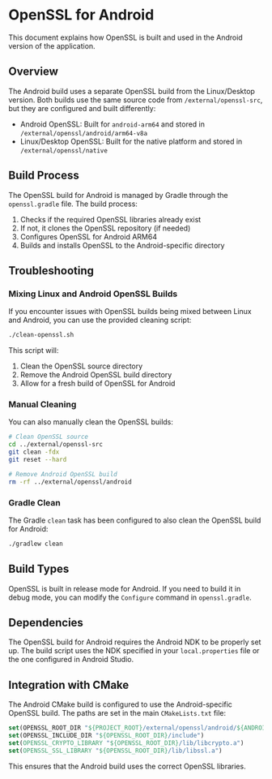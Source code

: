 # OpenSSL for Android

This document explains how OpenSSL is built and used in the Android version of the application.

## Overview

The Android build uses a separate OpenSSL build from the Linux/Desktop version. Both builds use the same source code from `/external/openssl-src`, but they are configured and built differently:

- Android OpenSSL: Built for `android-arm64` and stored in `/external/openssl/android/arm64-v8a`
- Linux/Desktop OpenSSL: Built for the native platform and stored in `/external/openssl/native`

## Build Process

The OpenSSL build for Android is managed by Gradle through the `openssl.gradle` file. The build process:

1. Checks if the required OpenSSL libraries already exist
2. If not, it clones the OpenSSL repository (if needed)
3. Configures OpenSSL for Android ARM64
4. Builds and installs OpenSSL to the Android-specific directory

## Troubleshooting

### Mixing Linux and Android OpenSSL Builds

If you encounter issues with OpenSSL builds being mixed between Linux and Android, you can use the provided cleaning script:

```bash
./clean-openssl.sh
```

This script will:
1. Clean the OpenSSL source directory
2. Remove the Android OpenSSL build directory
3. Allow for a fresh build of OpenSSL for Android

### Manual Cleaning

You can also manually clean the OpenSSL builds:

```bash
# Clean OpenSSL source
cd ../external/openssl-src
git clean -fdx
git reset --hard

# Remove Android OpenSSL build
rm -rf ../external/openssl/android
```

### Gradle Clean

The Gradle `clean` task has been configured to also clean the OpenSSL build for Android:

```bash
./gradlew clean
```

## Build Types

OpenSSL is built in release mode for Android. If you need to build it in debug mode, you can modify the `Configure` command in `openssl.gradle`.

## Dependencies

The OpenSSL build for Android requires the Android NDK to be properly set up. The build script uses the NDK specified in your `local.properties` file or the one configured in Android Studio.

## Integration with CMake

The Android CMake build is configured to use the Android-specific OpenSSL build. The paths are set in the main `CMakeLists.txt` file:

```cmake
set(OPENSSL_ROOT_DIR "${PROJECT_ROOT}/external/openssl/android/${ANDROID_ABI}")
set(OPENSSL_INCLUDE_DIR "${OPENSSL_ROOT_DIR}/include")
set(OPENSSL_CRYPTO_LIBRARY "${OPENSSL_ROOT_DIR}/lib/libcrypto.a")
set(OPENSSL_SSL_LIBRARY "${OPENSSL_ROOT_DIR}/lib/libssl.a")
```

This ensures that the Android build uses the correct OpenSSL libraries.
